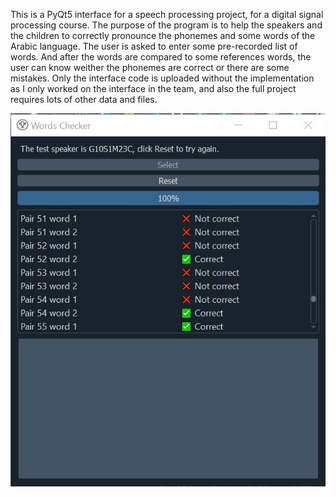 This is a PyQt5 interface for a speech processing project, for a digital signal processing course.
The purpose of the program is to help the speakers and the children to correctly pronounce the phonemes and some words of the Arabic language.
The user is asked to enter some pre-recorded list of words.
And after the words are compared to some references words, the user can know weither the phonemes are correct or there are some mistakes.
Only the interface code is uploaded without the implementation as I only worked on the interface in the team, and also the full project requires lots of other data and files.


![Screenshot](screen_shot1.jpeg)
